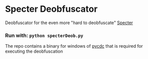 # Specter Deobfuscator

Deobfuscator for the even more "hard to deobfuscate" [Specter](https://github.com/billythegoat356/Specter)

### Run with: `python specterDeob.py`

The repo contains a binary for windows of [pycdc](https://github.com/zrax/pycdc) that is required for executing the deobfuscation